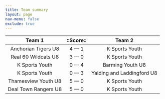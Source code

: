 ```yaml
---
title: Team summary
layout: page
nav-menu: false
exclude: true
---
```




|        Team 1        |  ::Score::  |           Team 2           |
|:--------------------:|:-----------:|:--------------------------:|
| Anchorian Tigers U8  | 4 &mdash; 1 |       K Sports Youth       |
| Real 60 Wildcats U8  | 3 &mdash; 0 |       K Sports Youth       |
|    K Sports Youth    | 0 &mdash; 4 |      Barming Youth U8      |
|    K Sports Youth    | 0 &mdash; 3 | Yalding and Laddingford U8 |
| Thamesview Youth U8  | 5 &mdash; 0 |       K Sports Youth       |
| Deal Town Rangers U8 | 5 &mdash; 0 |       K Sports Youth       |

 <br /><br /><br />